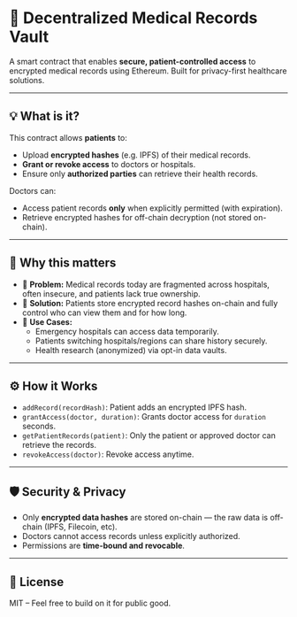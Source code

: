 # 🏥 Decentralized Medical Records Vault

A smart contract that enables **secure, patient-controlled access** to encrypted medical records using Ethereum. Built for privacy-first healthcare solutions. 
 
---

## 💡 What is it?
 
This contract allows **patients** to:  

- Upload **encrypted hashes** (e.g. IPFS) of their medical records.   
- **Grant or revoke access** to doctors or hospitals. 
- Ensure only **authorized parties** can retrieve their health records.   

Doctors can:

- Access patient records **only** when explicitly permitted (with expiration).
- Retrieve encrypted hashes for off-chain decryption (not stored on-chain).

---

## 🎯 Why this matters

- 🧩 **Problem:** Medical records today are fragmented across hospitals, often insecure, and patients lack true ownership.
- 🔐 **Solution:** Patients store encrypted record hashes on-chain and fully control who can view them and for how long.
- 🧠 **Use Cases:**
  - Emergency hospitals can access data temporarily.
  - Patients switching hospitals/regions can share history securely.
  - Health research (anonymized) via opt-in data vaults.

---

## ⚙️ How it Works

- `addRecord(recordHash)`: Patient adds an encrypted IPFS hash.
- `grantAccess(doctor, duration)`: Grants doctor access for `duration` seconds.
- `getPatientRecords(patient)`: Only the patient or approved doctor can retrieve the records.
- `revokeAccess(doctor)`: Revoke access anytime.

---

## 🛡️ Security & Privacy

- Only **encrypted data hashes** are stored on-chain — the raw data is off-chain (IPFS, Filecoin, etc).
- Doctors cannot access records unless explicitly authorized.
- Permissions are **time-bound and revocable**.

---

## 📜 License

MIT – Feel free to build on it for public good.
